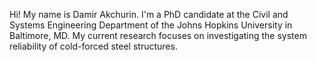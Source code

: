 Hi! My name is Damir Akchurin. I'm a PhD candidate at the Civil and Systems Engineering Department of the Johns Hopkins University in Baltimore, MD. My current research focuses on investigating the system reliability of cold-forced steel structures.

